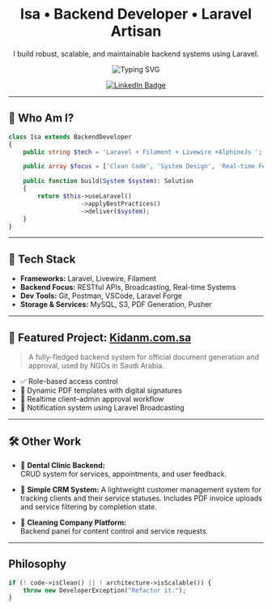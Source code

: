 <h1 align="center"> Isa • Backend Developer • Laravel Artisan</h1>
<p align="center">
  I build robust, scalable, and maintainable backend systems using Laravel.
</p>

<p align="center">
  <img src="https://readme-typing-svg.herokuapp.com?font=Fira+Code&weight=500&size=22&pause=1000&center=true&vCenter=true&color=36BCF7&width=435&lines=Backends+that+make+sense;Clean+architecture+with+Laravel;Problem-solving+at+scale" alt="Typing SVG" />
</p>
<p align="center">
  <a href="https://www.linkedin.com/in/isa-alfares/" target="_blank">
    <img src="https://img.shields.io/badge/LinkedIn-Isa%20Alfares-blue?style=for-the-badge&logo=linkedin" alt="LinkedIn Badge"/>
  </a>
</p>


---

## 🧬 Who Am I?

```php
class Isa extends BackendDeveloper
{
    public string $tech = 'Laravel + Filament + Livewire +AlphineJs ';

    public array $focus = ['Clean Code', 'System Design', 'Real-time Features'];

    public function build(System $system): Solution
    {
        return $this->useLaravel()
                    ->applyBestPractices()
                    ->deliver($system);
    }
}

```
---

## 🧰 Tech Stack

- **Frameworks:** Laravel, Livewire, Filament  
- **Backend Focus:** RESTful APIs, Broadcasting, Real-time Systems  
- **Dev Tools:** Git, Postman, VSCode, Laravel Forge  
- **Storage & Services:** MySQL, S3, PDF Generation, Pusher

---

## 🚀 Featured Project: [Kidanm.com.sa](https://kidanm.com.sa)

> A fully-fledged backend system for official document generation and approval, used by NGOs in Saudi Arabia.

- ✅ Role-based access control  
- 📄 Dynamic PDF templates with digital signatures  
- 🔁 Realtime client–admin approval workflow  
- 🔔 Notification system using Laravel Broadcasting

---

## 🛠️ Other Work

- 🦷 **Dental Clinic Backend:**  
  CRUD system for services, appointments, and user feedback.
  
- 🧾 **Simple CRM System:**
  A lightweight customer management system for tracking clients and their service statuses. Includes PDF invoice uploads and service filtering by completion state.

- 🧹 **Cleaning Company Platform:**  
  Backend panel for content control and service requests.
  

---

##  Philosophy

```php
if (! code->isClean() || ! architecture->isScalable()) {
    throw new DeveloperException("Refactor it.");
}

